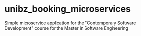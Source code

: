 # unibz_booking_microservices
Simple microservice application for the "Contemporary Software Development" course for the Master in Software Engineering
